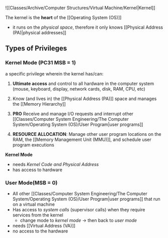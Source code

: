 ![[Classes/Archive/Computer Structures/Virtual Machine/Kernel|Kernel]]

The kernel is the **heart** of the [[Operating System (OS)]]
- it runs on the *physical space*, therefore it only knows [[Physical Address (PA)|physical addresses]]

## Types of Privileges
### Kernel Mode (PC31 MSB = 1)
a specific privilege wherein the kernel has/can:
1. **Ultimate access** and control to all hardware in the computer system (mouse, keyboard, display, network cards, disk, RAM, CPU, etc)
2. Know (and lives in) the [[Physical Address (PA)]] space and manages the [[Memory Hierarchy]]
3. **PRO** Receive and manage I/O requests and interrupt other [[Classes/Computer System Engineering/The Computer System/Operating System (OS)/User Program|user programs]] 

4. **RESOURCE ALLOCATION**: Manage other user program locations on the RAM, the [[Memory Management Unit (MMU)]], and schedule user program executions

**Kernel Mode** 
- needs *Kernel Code and Physical Address*
- has access to hardware

### User Mode(MSB = 0)
- All other [[Classes/Computer System Engineering/The Computer System/Operating System (OS)/User Program|user programs]] that run on a virtual machine
- Has access to *system calls* (supervisor calls) when they require services from the kernel
	- change mode to *kernel mode* $\rightarrow$ then back to *user mode* 
- needs [[Virtual Address (VA)]]
- no access to the hardware

